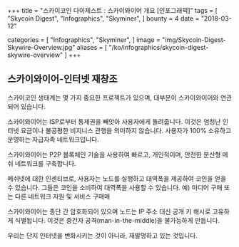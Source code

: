 +++
title = "스카이코인 다이제스트 : 스카이와이어 개요 [인포그래픽]"
tags = [
    "Skycoin Digest",
    "Infographics",
    "Skyminer",
]
bounty = 4
date = "2018-03-12"

categories = [
    "Infographics",
    "Skyminer",
]
image = "img/Skycoin-Digest-Skywire-Overview.jpg"
aliases = [
	"/ko/infographics/skycoin-digest-skywire-overview"
]
+++

## 스카이와이어-인터넷 재창조

스카이코인 생태계는 몇 가지 중요한 프로젝트가 있으며, 대부분이 스카이와이어와 연관되어 있습니다.

스카이와이어는 ISP로부터 통제권을 빼앗아 사용자에게 돌려줍니다. 이것은 엄청난 인터넷 요금이나 불공평한 비지니스 관행을 의미하지 않습니다. 사용자가 100% 소유하고 운영하는 자급자족 네트워크입니다.

스카이와이어는 P2P 블록체인 기술을 사용하여 빠르고, 개인적이며, 안전한 분산형 메쉬 네트워크를 구축합니다.

메쉬넷에 대한 인센티브로, 사용자는 노드를 실행하고 대역폭을 제공하여 코인을 얻을 수 있습니다. 그들은 코인을 소비하여 대역폭을 사용할 수 있습니다. 예) 미디어 구매 또는 다른 네트워크 자원 및 서비스 구매매

스카이와이어는 종단 간 암호화되어 있으며 노드는 IP 주소 대신 공개 키 해시로 고유하게 식별됩니다. 이것은 중간자 공격(man-in-the-middle)을 불가능하게 만듭니다.

우리는 단지 인터넷을 변화시키는 것이 아니라, 재발명하고 있는 것입니다.
